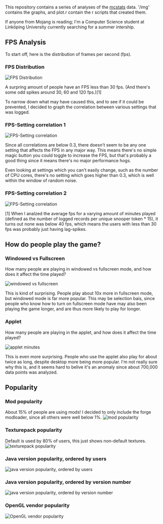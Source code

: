 This repository contains a series of analyses of the [mcstats](http://stats.minecraft.net) data.
'/img' contains the graphs, and plot.r contain the r scripts that created them.

If anyone from Mojang is reading; I'm a Computer Science student at Linköping University currently searching for a summer intership.

## FPS Analysis

To start off, here is the distribution of frames per second (fps).

### FPS Distribution

![FPS Distribution](http://github.com/DanielRapp/mcstats-analysis/raw/master/img/fps_dist.png)

A surpring amount of people have an FPS less than 30 fps. (And there's some odd spikes around 30, 60 and 120 fps.)[1]

To narrow down what may have caused this, and to see if it could be prevented, I decided to graph the correlation between
various settings that was logged.

### FPS-Setting correlation 1
![FPS-Setting correlation](http://github.com/DanielRapp/mcstats-analysis/raw/master/img/fps_corr.png)

Since all correlations are below 0.3, there doesn't seem to be any one setting that affects the FPS in any major way.
This means there's no simple magic button you could toggle to increase the FPS, but that's probably a good thing
since it means there's no major performance hogs.

Even looking at settings which you can't easily change, such as the number of CPU cores,
there's no setting which goes higher than 0.3, which is well within the window of random noise.

### FPS-Setting correlation 2
![FPS-Setting correlation](http://github.com/DanielRapp/mcstats-analysis/raw/master/img/fps_corr_more.png)

[1] When I analzed the average fps for a varying amount of minutes played (defined as the number of logged records per unique snooper token * 15),
it turns out none was below 40 fps, which means the users with less than 30 fps was probably just having lag-spikes.

## How do people play the game?

### Windowed vs Fullscreen
How many people are playing in windowed vs fullscreen mode, and how does it affect the time played?

![windowed vs fullscreen](http://github.com/DanielRapp/mcstats-analysis/raw/master/img/display_type_minutes.png)

This is kind of surprising. People play about 10x more in fullscreen mode, but windowed mode is far more popular.
This may be selection bais, since people who know how to turn on fullscreen mode have may also been playing the game longer,
and are thus more likely to play for longer.

### Applet
How many people are playing in the applet, and how does it affect the time played?

![applet minutes](http://github.com/DanielRapp/mcstats-analysis/raw/master/img/applet_minutes.png)

This is even more surprising. People who use the applet also play for about twice as long, despite desktop more being more popular.
I'm not really sure why this is, and it seems hard to belive it's an anomaly since about 700,000 data points was analyzed.

## Popularity

### Mod popularity

About 15% of people are using mods! I decided to only include the forge modloader, since all others were well below 1%.
![mod popularity](http://github.com/DanielRapp/mcstats-analysis/raw/master/img/client_brand.png)

### Texturepack popularity

Default is used by 80% of users, this just shows non-default textures.
![texturepack popularity](http://github.com/DanielRapp/mcstats-analysis/raw/master/img/texpack.png)

### Java version popularity, ordered by users

![java version popularity, ordered by users](http://github.com/DanielRapp/mcstats-analysis/raw/master/img/java_by_popularity.png)

### Java version popularity, ordered by version number

![java version popularity, ordered by version number](http://github.com/DanielRapp/mcstats-analysis/raw/master/img/java_by_version.png)

### OpenGL vendor popularity

![OpenGL vendor popularity](http://github.com/DanielRapp/mcstats-analysis/raw/master/img/opengl_vendor.png)

